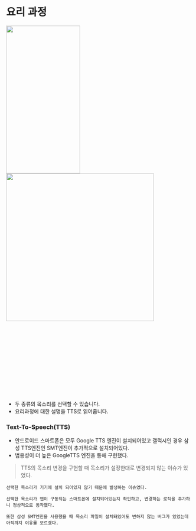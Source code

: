 # 요리 과정

<image width=200 height=400 src="https://user-images.githubusercontent.com/77010707/230302630-f728a7cd-426c-48a0-b8ed-c0b561f16e75.gif">
<image width=400 style="margin-bottom:200px" src="https://user-images.githubusercontent.com/77010707/230301982-b46ee974-6b86-45dc-a424-034d80fe1171.gif
">

- 두 종류의 목소리를 선택할 수 있습니다.
- 요리과정에 대한 설명을 TTS로 읽어줍니다.

### **Text-To-Speech(TTS)**

- 안드로이드 스마트폰은 모두 Google TTS 엔진이 설치되어있고 갤럭시인 경우 삼성 TTS엔진인 SMT엔진이 추가적으로 설치되어있다.
- 범용성이 더 높은 GoogleTTS 엔진을 통해 구현했다.


> TTS의 목소리 변경을 구현할 때 목소리가 설정한대로 변경되지 않는 이슈가 있었다.

```
선택한 목소리가 기기에 설치 되어있지 않기 때문에 발생하는 이슈였다.

선택한 목소리가 앱이 구동되는 스마트폰에 설치되어있는지 확인하고, 변경하는 로직을 추가하니 정상적으로 동작했다.

또한 삼성 SMT엔진을 사용했을 때 목소리 파일이 설치돼있어도 변하지 않는 버그가 있었는데 아직까지 이유를 모르겠다.
```
